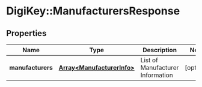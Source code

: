 # DigiKey::ManufacturersResponse

## Properties
Name | Type | Description | Notes
------------ | ------------- | ------------- | -------------
**manufacturers** | [**Array&lt;ManufacturerInfo&gt;**](ManufacturerInfo.md) | List of Manufacturer Information | [optional] 


